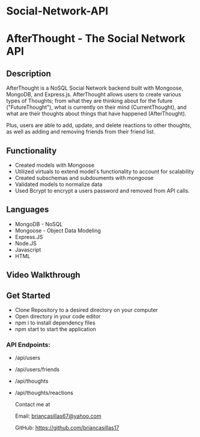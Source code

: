 # Social-Network-API

# AfterThought - The Social Network API

## Description
AfterThought is a NoSQL Social Network backend built with Mongoose, MongoDB, and Express.js. AfterThought allows users to create various types of Thoughts; from what they are thinking about for the future ("FutureThought"), what is currently on their mind (CurrentThought), and what are their thoughts about things that have happened (AfterThought). 

Plus, users are able to add, update, and delete reactions to other thoughts, as well as adding and removing friends from their friend list. 

## Functionality

* Created models with Mongoose
* Utilized virtuals to extend model's functionality to account for scalability
* Created subschemas and subdouments with mongoose
* Validated models to normalize data
* Used Bcrypt to encrypt a users password and removed from API calls. 

## Languages
* MongoDB - NoSQL
* Mongoose - Object Data Modeling
* Express.JS
* Node.JS
* Javascript
* HTML

## Video Walkthrough


## Get Started
* Clone Repository to a desired directory on your computer
* Open directory in your code editor
* npm i to install dependency files
* npm start to start the application

### API Endpoints:
* /api/users
* /api/users/friends
* /api/thoughts
* /api/thoughts/reactions


  Contact me at 

  Email: briancasillas67@yahoo.com

  GitHub: https://github.com/briancasillas17
